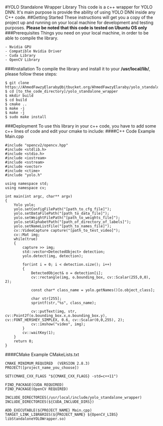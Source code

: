 #YOLO Standalone Wrapper Library
This code is a c++ wrapper for YOLO DNN. It's main purpose is provide the ability of using YOLO DNN inside any C++ code.
##Getting Started
These instructions will get you a copy of the project up and running on your local machine for development and testing purposes. **Please be noted that this code is tested on Ubuntu OS only**
###Prerequisites
Things you need on your local machine, in order to be able to compile the library.
```
- Nvidia GPU
- Compatible Nvidia Driver
- Cuda Library
- OpenCV Library
```
###Installation
To compile the library and install it to your **/usr/local/lib/**, please follow these steps:
```
$ git clone https://AhmedFawzyElaraby@bitbucket.org/AhmedFawzyElaraby/yolo_standalone_wrapper.git
$ cd [to_the_code_directory]/yolo_standalone_wrapper
$ mkdir build
$ cd build
$ cmake ..
$ make -j
$ make -j
$ sudo make install
```
###Deployment
To use this library in your c++ code, you have to add some c++ lines of code and edit your cmake to include:
####C++ Code Example
Main.cpp
```
#include "opencv2/opencv.hpp"
#include <stdlib.h>
#include <stdio.h>
#include <iostream>
#include <sstream>
#include <vector>
#include <ctime>
#include "yolo.h"

using namespace std;
using namespace cv;

int main(int argc, char** argv)
{
	Yolo yolo;
	yolo.setConfigFilePath("[path_to_cfg_file]");
	yolo.setDataFilePath("[path_to_data_file]");
	yolo.setWeightFilePath("[path_to_weights_file]");
	yolo.setAlphabetPath("[path_of_directory_of_labels]");
	yolo.setNameListFile("[path_to_names_file]");
	cv::VideoCapture capture("[path_to_test_video]");
	cv::Mat img;
	while(true)
	{
		capture >> img;
		std::vector<DetectedObject> detection;
		yolo.detect(img, detection);

		for(int i = 0; i < detection.size(); i++)
		{
			DetectedObject& o = detection[i];
			cv::rectangle(img, o.bounding_box, cv::Scalar(255,0,0), 2);

			const char* class_name = yolo.getNames()[o.object_class];

			char str[255];
			sprintf(str,"%s", class_name);

			cv::putText(img, str, cv::Point2f(o.bounding_box.x,o.bounding_box.y), cv::FONT_HERSHEY_SIMPLEX, 0.6, cv::Scalar(0,0,255), 2);
			cv::imshow("video", img);
		}
		cv::waitKey(1);
	}
	return 0;
}
```
####CMake Example
CMakeLists.txt
```
CMAKE_MINIMUM_REQUIRED  (VERSION 2.8.3)
PROJECT([project_name_you_choose])

SET(CMAKE_CXX_FLAGS "${CMAKE_CXX_FLAGS} -std=c++11")

FIND_PACKAGE(CUDA REQUIRED)
FIND_PACKAGE(OpenCV REQUIRED)

INCLUDE_DIRECTORIES(/usr/local/include/yolo_standalone_wrapper)
INCLUDE_DIRECTORIES(${CUDA_INCLUDE_DIRS})

ADD_EXECUTABLE(${PROJECT_NAME} Main.cpp)
TARGET_LINK_LIBRARIES(${PROJECT_NAME} ${OpenCV_LIBS} libStandaloneYOLOWrapper.so)

```